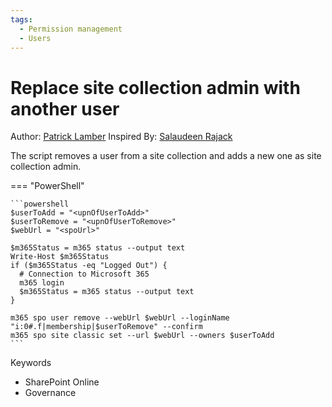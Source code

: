 ```yaml
---
tags:
  - Permission management
  - Users  
---
```


# Replace site collection admin with another user

Author: [Patrick Lamber](https://www.nubo.eu/Replace-Site-Collection-Admin-Using-CLI/)
Inspired By: [Salaudeen Rajack](https://www.sharepointdiary.com/2015/08/sharepoint-online-add-site-collection-administrator-using-powershell.html)

The script removes a user from a site collection and adds a new one as site collection admin.

=== "PowerShell"

    ```powershell
    $userToAdd = "<upnOfUserToAdd>"
    $userToRemove = "<upnOfUserToRemove>"
    $webUrl = "<spoUrl>"

    $m365Status = m365 status --output text
    Write-Host $m365Status
    if ($m365Status -eq "Logged Out") {
      # Connection to Microsoft 365
      m365 login
      $m365Status = m365 status --output text
    }

    m365 spo user remove --webUrl $webUrl --loginName "i:0#.f|membership|$userToRemove" --confirm
    m365 spo site classic set --url $webUrl --owners $userToAdd
    ```

Keywords

- SharePoint Online
- Governance
